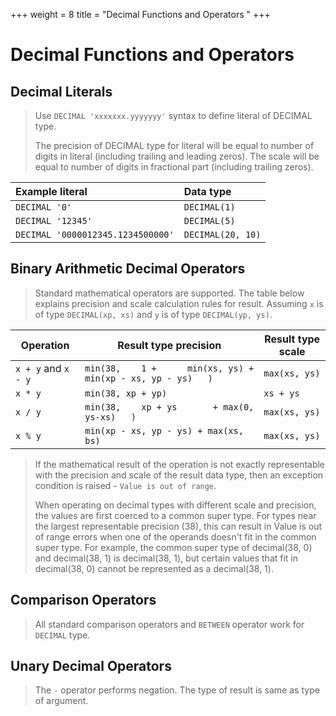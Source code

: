 +++
weight = 8
title = "Decimal Functions and Operators
"
+++

Decimal Functions and Operators
===============================

Decimal Literals
----------------

> Use `DECIMAL 'xxxxxxx.yyyyyyy'` syntax to define literal of DECIMAL type.
> 
>The precision of DECIMAL type for literal will be equal to number of digits in literal (including trailing and leading zeros). The scale will be equal to number of digits in fractional part (including trailing zeros).

| Example literal                   | Data type         |
| :-------------------------------- | :---------------- |
| `DECIMAL '0'`                     | `DECIMAL(1)`      |
| `DECIMAL '12345'`                 | `DECIMAL(5)`      |
| `DECIMAL '0000012345.1234500000'` | `DECIMAL(20, 10)` |

Binary Arithmetic Decimal Operators
-----------------------------------

> Standard mathematical operators are supported. The table below explains precision and scale calculation rules for result. Assuming `x` is of type `DECIMAL(xp, xs)` and `y` is of type `DECIMAL(yp, ys)`.

| Operation           | Result type precision                                        | Result type scale |
| ------------------- | ------------------------------------------------------------ | ----------------- |
| `x + y` and `x - y` | `min(38,    1 +      min(xs, ys) +      min(xp - xs, yp - ys)   ) ` | `max(xs, ys)`     |
| `x * y`             | `min(38, xp + yp)`                                           | `xs + ys`         |
| `x / y`             | `min(38,    xp + ys       + max(0, ys-xs)   ) `              | `max(xs, ys)`     |
| `x % y`             | `min(xp - xs, yp - ys) + max(xs, bs) `                       | `max(xs, ys)`     |

 

> If the mathematical result of the operation is not exactly representable with the precision and scale of the result data type, then an exception condition is raised - `Value is out of range`.
> 
> When operating on decimal types with different scale and precision, the values are first coerced to a common super type. For types near the largest representable precision (38), this can result in Value is
>out of range errors when one of the operands doesn\'t fit in the common super type. For example, the common super type of decimal(38, 0) and decimal(38, 1) is decimal(38, 1), but certain values that fit
> in decimal(38, 0) cannot be represented as a decimal(38, 1).

Comparison Operators
--------------------

> All standard comparison operators and `BETWEEN` operator work for `DECIMAL` type.

Unary Decimal Operators
-----------------------

> The `-` operator performs negation. The type of result is same as type of argument.
